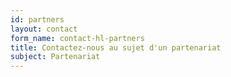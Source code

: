 ```yaml
---
id: partners
layout: contact
form_name: contact-hl-partners
title: Contactez-nous au sujet d'un partenariat
subject: Partenariat
---
```

